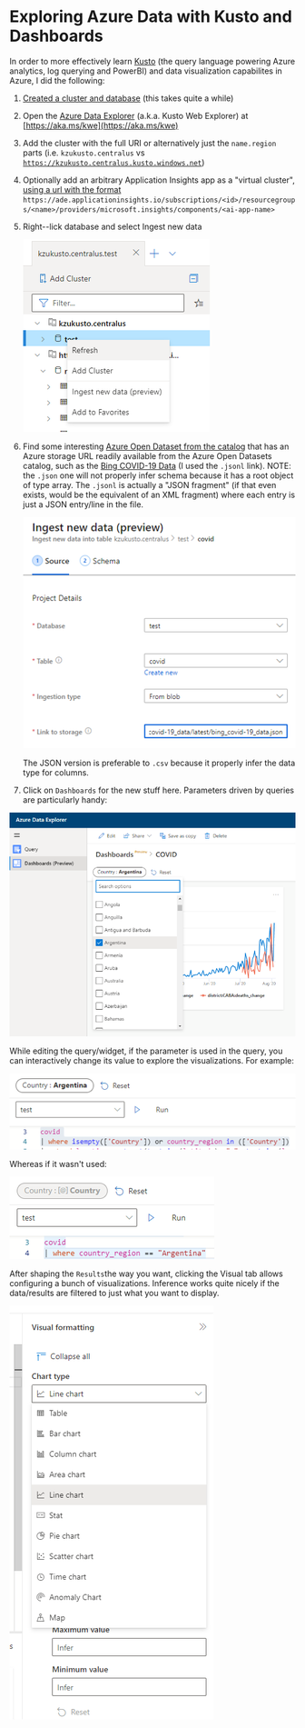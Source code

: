 # Exploring Azure Data with Kusto and Dashboards

In order to more effectively learn [Kusto](https://docs.microsoft.com/en-us/azure/azure-monitor/log-query/query-language) \(the query language powering Azure analytics, log querying and PowerBI\) and data visualization capabilites in Azure, I did the following:

1. [Created a cluster and database](https://docs.microsoft.com/en-us/azure/data-explorer/create-cluster-database-portal) \(this takes quite a while\)
2. Open the [Azure Data Explorer](https://aka.ms/kwe) \(a.k.a. Kusto Web Explorer\) at [https://aka.ms/kwe](https://aka.ms/kwe)
3.  Add the cluster with the full URI or alternatively just the `name.region` parts \(i.e. `kzukusto.centralus` vs [`https://kzukusto.centralus.kusto.windows.net`](https://kzukusto.centralus.kusto.windows.net)\)
4. Optionally add an arbitrary Application Insights app as a "virtual cluster", [using a url with the format](https://docs.microsoft.com/en-us/azure/data-explorer/query-monitor-data#connect-to-the-proxy) `https://ade.applicationinsights.io/subscriptions/<id>/resourcegroups/<name>/providers/microsoft.insights/components/<ai-app-name>`
5. Right--lick database and select Ingest new data

   ![Ingest new data context menu](../.gitbook/assets/image.png)

6. Find some interesting [Azure Open Dataset from the catalog](https://azure.microsoft.com/en-us/services/open-datasets/catalog/) that has an Azure storage URL readily available from the Azure Open Datasets catalog, such as the [Bing COVID-19 Data](https://azure.microsoft.com/en-us/services/open-datasets/catalog/bing-covid-19-data/) \(I used the `.jsonl` link\). NOTE: the `.json` one will not properly infer schema because it has a root object of type array. The `.jsonl` is actually a "JSON fragment" \(if that even exists, would be the equivalent of an XML fragment\) where each entry is just a JSON entry/line in the file.   


   ![](../.gitbook/assets/image%20%281%29.png)

  
   The JSON version is preferable to `.csv` because it properly infer the data type for columns. 

7. Click on `Dashboards` for the new stuff here. Parameters driven by queries are particularly handy:

![Query-driven multi-select parameter for widget](../.gitbook/assets/image%20%282%29.png)

While editing the query/widget, if the parameter is used in the query, you can interactively change its value to explore the visualizations. For example:

![Used parameter becomes enabled for selection](../.gitbook/assets/image%20%283%29.png)

Whereas if it wasn't used:

![Unused parameter unavailable](../.gitbook/assets/image%20%284%29.png)

After shaping the `Results`the way you want, clicking the Visual tab allows configuring a bunch of visualizations. Inference works quite nicely if the data/results are filtered to just what you want to display.

![Many chart options and inference that works great](../.gitbook/assets/image%20%285%29.png)

